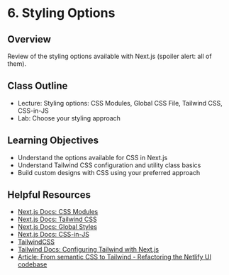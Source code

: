 # 6. Styling Options

## Overview

Review of the styling options available with Next.js (spoiler alert: all of them).

## Class Outline

- Lecture: Styling options: CSS Modules, Global CSS File, Tailwind CSS, CSS-in-JS
- Lab: Choose your styling approach

## Learning Objectives

- Understand the options available for CSS in Next.js
- Understand Tailwind CSS configuration and utility class basics
- Build custom designs with CSS using your preferred approach

## Helpful Resources

- [Next.js Docs: CSS Modules](https://nextjs.org/docs/app/building-your-application/styling/css-modules)
- [Next.js Docs: Tailwind CSS](https://nextjs.org/docs/app/building-your-application/styling/tailwind-css)
- [Next.js Docs: Global Styles](https://nextjs.org/docs/app/building-your-application/styling/css-modules)
- [Next.js Docs: CSS-in-JS](https://nextjs.org/docs/app/building-your-application/styling/css-in-js)
- [TailwindCSS](https://tailwindcss.com/)
- [Tailwind Docs: Configuring Tailwind with Next.js](https://tailwindcss.com/docs/guides/nextjs)
- [Article: From semantic CSS to Tailwind - Refactoring the Netlify UI codebase](https://www.netlify.com/blog/2021/03/23/from-semantic-css-to-tailwind-refactoring-the-netlify-ui-codebase/)
